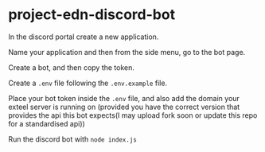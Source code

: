 # project-edn-discord-bot

In the discord portal create a new application.

Name your application and then from the side menu, go to the bot page.

Create a bot, and then copy the token.

Create a `.env` file following the `.env.example` file.

Place your bot token inside the `.env` file, and also add the domain your exteel server is running on (provided you have the correct version that provides the api this bot expects(I may upload fork soon or update this repo for a standardised api))

Run the discord bot with `node index.js`